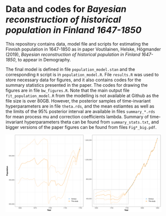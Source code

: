 # Data and codes for *Bayesian reconstruction of historical population in Finland 1647-1850*

This repository contains data, model file and scripts for estimating the Finnish population in 1647-1850 as in paper Voutilainen, Helske, Högmander (2019), *Bayesian reconstruction of historical population in Finland 1647-1850*, to appear in Demography.

The final model is defined in file `population_model.stan` and the corresponding `R` script is in `population_model.R`. File `results.R` was used to store necessary data for figures, and it also contains codes for the summary statistics presented in the paper. The codes for drawing the figures are in file `bw_figures.R`. Note that the main output file `fit_population_model.R` from the modelling is not available at Github as the file size is over 80GB. However, the posterior samples of time-invariant hyperparameters are in file `theta.rds`, and the mean estiamtes as well as the limits of the 95% posterior interval are available in files `summary_*.rds` for mean process mu and correction coefficients lambda. Summary of time-invariant hyperparameters theta can be found from `summary_stats.txt`, and bigger versions of the paper figures can be found from files `Fig*_big.pdf`.

![Posterior mean and 95% posterior intervals for Finnish population.](Fig4.svg)
